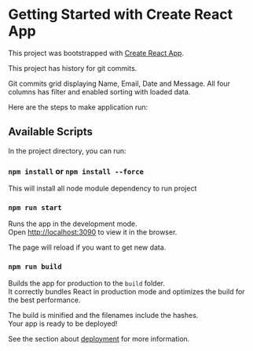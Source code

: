# Getting Started with Create React App

This project was bootstrapped with [Create React App](https://github.com/facebook/create-react-app).

This project has history for git commits.

Git commits grid displaying Name, Email, Date and Message. All four columns has filter and enabled sorting with loaded data.

Here are the steps to make application run:

## Available Scripts

In the project directory, you can run:

### `npm install` or `npm install --force`

This will install all node module dependency to run project

### `npm run start`

Runs the app in the development mode.\
Open [http://localhost:3090](http://localhost:3090) to view it in the browser.

The page will reload if you want to get new data.

### `npm run build`

Builds the app for production to the `build` folder.\
It correctly bundles React in production mode and optimizes the build for the best performance.

The build is minified and the filenames include the hashes.\
Your app is ready to be deployed!

See the section about [deployment](https://facebook.github.io/create-react-app/docs/deployment) for more information.
